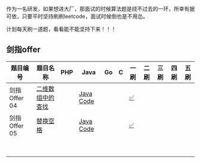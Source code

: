 作为一名研发，如果想进大厂，那面试的时候算法题是绕不过去的一环，所幸有据可依，只要平时坚持刷刷leetcode，面试时候倒也是不用怂。

计划每天刷一道题，看看能不能坚持下来！！！

## 剑指offer

| 题目编号 | 题目名称 | PHP | Java | Go | C | 一刷 | 二刷 | 三刷 | 四刷 | 五刷 |
| --- | --- | --- | --- | --- | --- | --- | --- | --- | --- | --- |
| 剑指 Offer 04 | [二维数组中的查找](https://leetcode-cn.com/problems/er-wei-shu-zu-zhong-de-cha-zhao-lcof/) |  | [Java Code](https://github.com/haxianhe/leetcode/blob/main/java/src/JZOffer04_findNumberIn2DArray.java) |  |  | [✅](https://leetcode-cn.com/problems/er-wei-shu-zu-zhong-de-cha-zhao-lcof/solution/jian-zhi-offer-04er-wei-shu-zu-zhong-de-1o7pg/) |  |  |  |  |
| 剑指 Offer 05 | [替换空格](https://leetcode-cn.com/problems/ti-huan-kong-ge-lcof/) |  | [Java Code](https://github.com/haxianhe/leetcode/blob/main/java/src/JZOffer05_replaceSpace.java) |  |  | [✅](https://leetcode-cn.com/problems/er-wei-shu-zu-zhong-de-cha-zhao-lcof/solution/jian-zhi-offer-04er-wei-shu-zu-zhong-de-1o7pg/) |  |  |  |  |
| |  |  |  |  |  |  |  |  |  |  |
| |  |  |  |  |  |  |  |  |  |  |
| |  |  |  |  |  |  |  |  |  |  |
| |  |  |  |  |  |  |  |  |  |  |
| |  |  |  |  |  |  |  |  |  |  |
| |  |  |  |  |  |  |  |  |  |  |
| |  |  |  |  |  |  |  |  |  |  |
| |  |  |  |  |  |  |  |  |  |  |